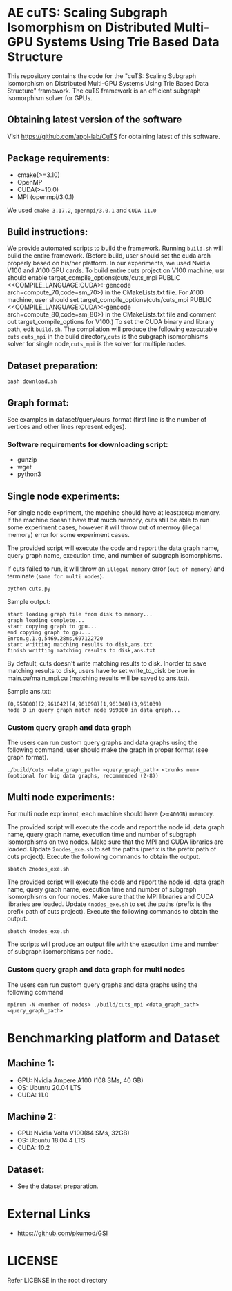 # AE cuTS: Scaling Subgraph Isomorphism on Distributed Multi-GPU Systems Using Trie Based Data Structure

This repository contains the code for the "cuTS: Scaling Subgraph Isomorphism on Distributed Multi-GPU Systems Using Trie Based Data Structure" framework. The cuTS framework is an efficient subgraph isomorphism solver for GPUs. 

## Obtaining latest version of the software

Visit https://github.com/appl-lab/CuTS for obtaining latest of this software. 

## Package requirements:
* cmake(>=3.10)
* OpenMP
* CUDA(>=10.0)
* MPI (openmpi/3.0.1)

We used `cmake 3.17.2`, `openmpi/3.0.1` and `CUDA 11.0`

## Build instructions:

We provide automated scripts to build the framework. Running `build.sh` will build the entire framework. (Before build, user should set the cuda arch properly based on his/her platform. In our experiments, we used Nvidia V100 and A100 GPU cards. To build entire cuts project on V100 machine, usr should enable target_compile_options(cuts/cuts_mpi PUBLIC $<$<COMPILE_LANGUAGE:CUDA>:-gencode arch=compute_70,code=sm_70>) in the CMakeLists.txt file. For A100 machine, user should set target_compile_options(cuts/cuts_mpi PUBLIC $<$<COMPILE_LANGUAGE:CUDA>:-gencode arch=compute_80,code=sm_80>) in the CMakeLists.txt file and comment out target_compile_options for V100.) To set the CUDA binary and library path, edit `build.sh`. The compilation will produce the following executable `cuts` `cuts_mpi` in the build directory,`cuts` is the subgraph isomorphisms solver for single node,`cuts_mpi` is the solver for multiple nodes.

## Dataset preparation:

    bash download.sh

## Graph format:
See examples in dataset/query/ours_format (first line is the number of vertices and other lines represent edges).

### Software requirements for downloading script:
* gunzip
* wget
* python3
    
## Single node experiments:
For single node expriment, the machine should have at least`300GB` memory. If the machine doesn't have that much memory, cuts still be able to run some experiment 
cases, however it will throw out of memroy (illegal memory) error for some experiment cases.

The provided script will execute the code and report the data graph name, query graph name, execution time, and number of subgraph isomorphisms.

If cuts failed to run, it will throw an `illegal memory` error (`out of memory`) and terminate (`same for multi nodes`).

    python cuts.py

Sample output:

    start loading graph file from disk to memory...
    graph loading complete...
    start copying graph to gpu...
    end copying graph to gpu...
    Enron.g,1.g,5469.28ms,697122720
    start writting matching results to disk,ans.txt
    finish writting matching results to disk,ans.txt
    
By default, cuts doesn't write matching results to disk. Inorder to save matching results to disk, users have to set write_to_disk be true in main.cu/main_mpi.cu (matching results will be saved to ans.txt).

Sample ans.txt:

    (0,959800)(2,961042)(4,961098)(1,961040)(3,961039)
    node 0 in query graph match node 959800 in data graph...
    
    
### Custom query graph and data graph

The users can run custom query graphs and data graphs using the following command, user should make the graph in proper format (see graph format).

    ./build/cuts <data_graph_path> <query_graph_path> <trunks num>(optional for big data graphs, recommended (2-8))
    
## Multi node experiments:
For multi node expriment, each machine should have (>=`400GB`) memory.

The provided script will execute the code and report the node id, data graph name, query graph name, execution time and number of subgraph isomorphisms on two nodes. Make sure that the MPI and CUDA libraries are loaded. Update `2nodes_exe.sh` to set the paths (prefix is the prefix path of cuts project). Execute the following commands to obtain the output.

    sbatch 2nodes_exe.sh
    
The provided script will execute the code and report the node id, data graph name, query graph name, execution time and number of subgraph isomorphisms on four nodes. Make sure that the MPI libraries and CUDA libraries are loaded. Update `4nodes_exe.sh` to set the paths (prefix is the prefix path of cuts project). Execute the following commands to obtain the output.

    sbatch 4nodes_exe.sh

The scripts will produce an output file with the execution time and number of subgraph isomorphisms per node.

### Custom query graph and data graph for multi nodes

The users can run custom query graphs and data graphs using the following command

    mpirun -N <number of nodes> ./build/cuts_mpi <data_graph_path> <query_graph_path>
    
# Benchmarking platform and Dataset 

## Machine 1: 
* GPU: Nvidia Ampere A100 (108 SMs, 40 GB)
* OS:  Ubuntu 20.04 LTS
* CUDA: 11.0

## Machine 2: 
* GPU: Nvidia Volta V100(84 SMs, 32GB)
* OS:   Ubuntu 18.04.4 LTS
* CUDA: 10.2

## Dataset:
* See the dataset preparation.
# External Links
* https://github.com/pkumod/GSI

# LICENSE

Refer LICENSE in the root directory
